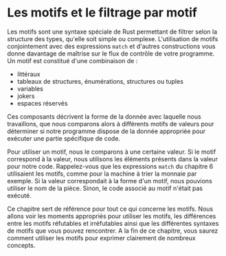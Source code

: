 <!--
# Patterns and Matching
-->

# Les motifs et le filtrage par motif

<!--
Patterns are a special syntax in Rust for matching against the structure of
types, both complex and simple. Using patterns in conjunction with `match`
expressions and other constructs gives you more control over a program’s
control flow. A pattern consists of some combination of the following:
-->

Les motifs sont une syntaxe spéciale de Rust permettant de filtrer selon la
structure des types, qu'elle soit simple ou complexe. L'utilisation de motifs
conjointement avec des expressions `match` et d'autres constructions vous donne
davantage de maîtrise sur le flux de contrôle de votre programme. 
Un motif est constitué d'une combinaison de :

<!--
* Literals
* Destructured arrays, enums, structs, or tuples
* Variables
* Wildcards
* Placeholders
-->

* littéraux
* tableaux de structures, énumérations, structures ou tuples
* variables
* jokers
* espaces réservés

<!--
These components describe the shape of the data we’re working with, which we
then match against values to determine whether our program has the correct data
to continue running a particular piece of code.
-->

Ces composants décrivent la forme de la donnée avec laquelle nous travaillons,
que nous comparons alors à différents motifs de valeurs pour déterminer si notre programme
dispose de la donnée appropriée pour exécuter une partie spécifique de code.

<!--
To use a pattern, we compare it to some value. If the pattern matches the
value, we use the value parts in our code. Recall the `match` expressions in
Chapter 6 that used patterns, such as the coin-sorting machine example. If the
value fits the shape of the pattern, we can use the named pieces. If it
doesn’t, the code associated with the pattern won’t run.
-->

Pour utiliser un motif, nous le comparons à une certaine valeur. Si le motif
correspond à la valeur, nous utilisons les éléments présents dans la valeur
pour notre code. Rappelez-vous que les expressions `match` du chapitre 6
utilisaient les motifs, comme pour la machine à trier la monnaie par exemple.
Si la valeur correspondait à la forme d'un motif, nous pouvions utiliser le nom de
la pièce. Sinon, le code associé au motif n'était pas exécuté.

<!--
This chapter is a reference on all things related to patterns. We’ll cover the
valid places to use patterns, the difference between refutable and irrefutable
patterns, and the different kinds of pattern syntax that you might see. By the
end of the chapter, you’ll know how to use patterns to express many concepts in
a clear way.
-->

Ce chapitre sert de référence pour tout ce qui concerne les motifs. Nous allons voir
les moments appropriés pour utiliser les motifs, les différences entre les
motifs réfutables et irréfutables ainsi que les différentes syntaxes de motifs que
vous pouvez rencontrer. A la fin de ce chapitre, vous saurez comment utiliser
les motifs pour exprimer clairement de nombreux concepts.
